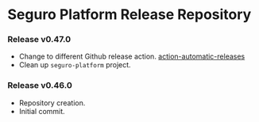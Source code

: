 # Seguro Platform Release Repository

### Release v0.47.0
- Change to different Github release action. [action-automatic-releases](https://github.com/marvinpinto/action-automatic-releases)
- Clean up `seguro-platform` project.

### Release v0.46.0
- Repository creation.
- Initial commit.